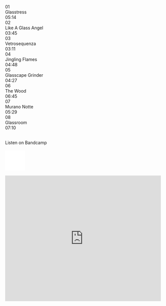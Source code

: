 
<div class="gt-tracklist">
  <div class="gt-track gt-track--tracklist">
    <div class="gt-track__pos">
      01
    </div>
    <div class="gt-track__track">
      Glasstress
    </div>
    <div class="gt-track__duration">
      05:14
    </div>
  </div>

  <div class="gt-track gt-track--tracklist">
    <div class="gt-track__pos">
      02
    </div>
    <div class="gt-track__track">
      Like A Glass Angel
    </div>
    <div class="gt-track__duration">
      03:45
    </div>
  </div>

  <div class="gt-track gt-track--tracklist">
    <div class="gt-track__pos">
      03
    </div>
    <div class="gt-track__track">
      Vetrosequenza
    </div>
    <div class="gt-track__duration">
      03:11
    </div>
  </div>

  <div class="gt-track gt-track--tracklist">
    <div class="gt-track__pos">
      04
    </div>
    <div class="gt-track__track">
      Jingling Flames
    </div>
    <div class="gt-track__duration">
      04:48
    </div>
  </div>

  <div class="gt-track gt-track--tracklist">
    <div class="gt-track__pos">
      05
    </div>
    <div class="gt-track__track">
      Glasscape Grinder
    </div>
    <div class="gt-track__duration">
      04:27
    </div>
  </div>

  <div class="gt-track gt-track--tracklist">
    <div class="gt-track__pos">
      06
    </div>
    <div class="gt-track__track">
      The Wood
    </div>
    <div class="gt-track__duration">
      06:45
    </div>
  </div>

  <div class="gt-track gt-track--tracklist">
    <div class="gt-track__pos">
      07
    </div>
    <div class="gt-track__track">
      Murano Notte
    </div>
    <div class="gt-track__duration">
      05:29
    </div>
  </div>

  <div class="gt-track gt-track--tracklist">
    <div class="gt-track__pos">
      08
    </div>
    <div class="gt-track__track">
      Glassroom
    </div>
    <div class="gt-track__duration">
      07:10
    </div>
  </div>

  <br/>

  <p class="gt-text--centered">
    Listen on Bandcamp
    <br/><br/>
    <img src="/assets/imgs/bandcamp-button-circle.png" width=64 height=64 />
  </p>

  <iframe style="border: 0; width: 100%; height: 406px;" src="https://bandcamp.com/EmbeddedPlayer/album=2422508932/size=large/bgcol=ffffff/linkcol=0687f5/artwork=none/transparent=true/tracklist=true/tracks=1524922610,2935554985,2391953850,2756155210,509914577,2235687708,2049031557,3856892632/esig=bd2d7e3c70f4e30326aeca1f4edbb668/" seamless><a href="http://badpandarecords.bandcamp.com/album/max-casacci-daniele-mana-glasstress">Max Casacci &amp; Daniele Mana - Glasstress by Bad Panda</a></iframe>
</div>